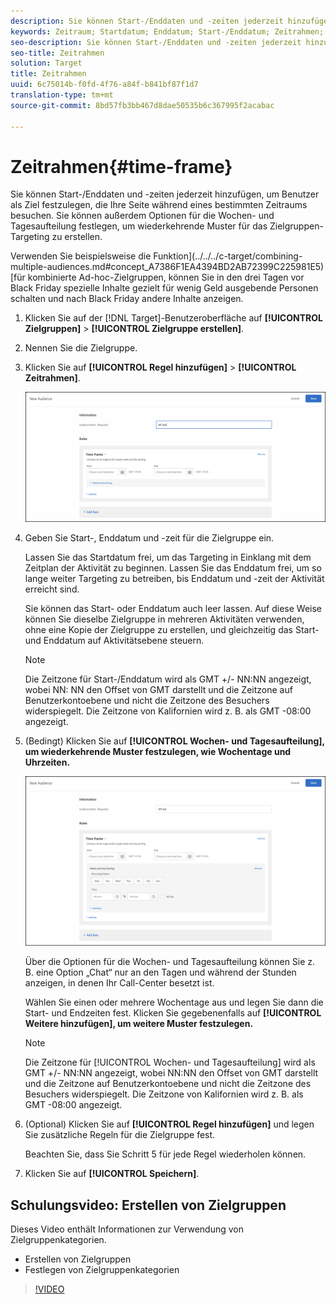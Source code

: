 ```yaml
---
description: Sie können Start-/Enddaten und -zeiten jederzeit hinzufügen, um Benutzer als Ziel festzulegen, die Ihre Seite während eines bestimmten Zeitraums besuchen. Sie können außerdem Optionen für die Wochen- und Tagesaufteilung festlegen, um wiederkehrende Muster für das Zielgruppen-Targeting zu erstellen.
keywords: Zeitraum; Startdatum; Enddatum; Start-/Enddatum; Zeitrahmen; Zielzeitplan; Wochenaufteilung; Tagesaufteilung; Aufteilung
seo-description: Sie können Start-/Enddaten und -zeiten jederzeit hinzufügen, um Benutzer als Ziel festzulegen, die Ihre Seite während eines bestimmten Zeitraums besuchen. Sie können außerdem Optionen für die Wochen- und Tagesaufteilung festlegen, um wiederkehrende Muster für das Zielgruppen-Targeting zu erstellen.
seo-title: Zeitrahmen
solution: Target
title: Zeitrahmen
uuid: 6c75014b-f0fd-4f76-a84f-b841bf87f1d7
translation-type: tm+mt
source-git-commit: 8bd57fb3bb467d8dae50535b6c367995f2acabac

---
```



# Zeitrahmen{#time-frame}

Sie können Start-/Enddaten und -zeiten jederzeit hinzufügen, um Benutzer als Ziel festzulegen, die Ihre Seite während eines bestimmten Zeitraums besuchen. Sie können außerdem Optionen für die Wochen- und Tagesaufteilung festlegen, um wiederkehrende Muster für das Zielgruppen-Targeting zu erstellen.

Verwenden Sie beispielsweise die Funktion](../../../c-target/combining-multiple-audiences.md#concept_A7386F1EA4394BD2AB72399C225981E5) [für kombinierte Ad-hoc-Zielgruppen, können Sie in den drei Tagen vor Black Friday spezielle Inhalte gezielt für wenig Geld ausgebende Personen schalten und nach Black Friday andere Inhalte anzeigen.

1. Klicken Sie auf der [!DNL Target]-Benutzeroberfläche auf **[!UICONTROL Zielgruppen]** &gt; **[!UICONTROL Zielgruppe erstellen]**.
1. Nennen Sie die Zielgruppe.
1. Klicken Sie auf **[!UICONTROL Regel hinzufügen]** &gt; **[!UICONTROL Zeitrahmen]**.

   ![](assets/target_timeframe_dialog.png)

1. Geben Sie Start-, Enddatum und -zeit für die Zielgruppe ein.

   Lassen Sie das Startdatum frei, um das Targeting in Einklang mit dem Zeitplan der Aktivität zu beginnen. Lassen Sie das Enddatum frei, um so lange weiter Targeting zu betreiben, bis Enddatum und -zeit der Aktivität erreicht sind.

   Sie können das Start- oder Enddatum auch leer lassen. Auf diese Weise können Sie dieselbe Zielgruppe in mehreren Aktivitäten verwenden, ohne eine Kopie der Zielgruppe zu erstellen, und gleichzeitig das Start- und Enddatum auf Aktivitätsebene steuern.

   >[!NOTE]
   >
   >Die Zeitzone für Start-/Enddatum wird als GMT +/- NN:NN angezeigt, wobei NN: NN den Offset von GMT darstellt und die Zeitzone auf Benutzerkontoebene und nicht die Zeitzone des Besuchers widerspiegelt. Die Zeitzone von Kalifornien wird z. B. als GMT -08:00 angezeigt.

1. (Bedingt) Klicken Sie auf **[!UICONTROL Wochen- und Tagesaufteilung], um wiederkehrende Muster festzulegen, wie Wochentage und Uhrzeiten.**

   ![Wochen- und Tagesaufteilung](assets/week_and_day_parting.png)

   Über die Optionen für die Wochen- und Tagesaufteilung können Sie z. B. eine Option „Chat“ nur an den Tagen und während der Stunden anzeigen, in denen Ihr Call-Center besetzt ist.

   Wählen Sie einen oder mehrere Wochentage aus und legen Sie dann die Start- und Endzeiten fest. Klicken Sie gegebenenfalls auf **[!UICONTROL Weitere hinzufügen], um weitere Muster festzulegen.**

   >[!NOTE]
   >
   >Die Zeitzone für [!UICONTROL Wochen- und Tagesaufteilung] wird als GMT +/- NN:NN angezeigt, wobei NN:NN den Offset von GMT darstellt und die Zeitzone auf Benutzerkontoebene und nicht die Zeitzone des Besuchers widerspiegelt. Die Zeitzone von Kalifornien wird z. B. als GMT -08:00 angezeigt.

1. (Optional) Klicken Sie auf **[!UICONTROL Regel hinzufügen]** und legen Sie zusätzliche Regeln für die Zielgruppe fest.

   Beachten Sie, dass Sie Schritt 5 für jede Regel wiederholen können.

1. Klicken Sie auf **[!UICONTROL Speichern]**.

## Schulungsvideo: Erstellen von Zielgruppen

Dieses Video enthält Informationen zur Verwendung von Zielgruppenkategorien.

* Erstellen von Zielgruppen
* Festlegen von Zielgruppenkategorien

>[!VIDEO](https://video.tv.adobe.com/v/17392?captions=ger)
